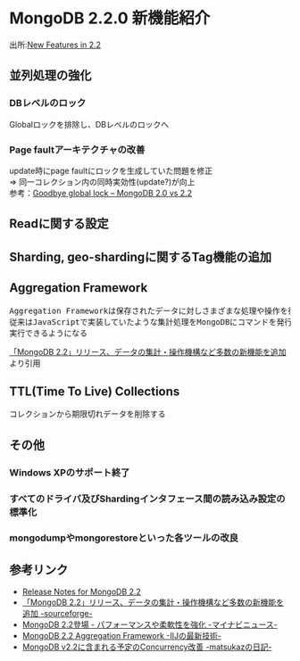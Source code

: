 MongoDB 2.2.0 新機能紹介
=================

出所:[New Features in 2.2](http://kumoya.com/wordpress/wp-content/uploads/2012/09/New-Features-2.2.0.pdf)


## 並列処理の強化

### DBレベルのロック
Globalロックを排除し、DBレベルのロックへ

### Page faultアーキテクチャの改善
update時にpage faultにロックを生成していた問題を修正  
=> 同一コレクション内の同時実効性(update?)が向上  
参考：[Goodbye global lock – MongoDB 2.0 vs 2.2](http://blog.serverdensity.com/goodbye-global-lock-mongodb-2-0-vs-2-2/)


## Readに関する設定

## Sharding, geo-shardingに関するTag機能の追加

## Aggregation Framework

<pre>
Aggregation Frameworkは保存されたデータに対しさまざまな処理や操作を行うもので、
従来はJavaScriptで実装していたような集計処理をMongoDBにコマンドを発行することで
実行できるようになる
</pre>
 [「MongoDB 2.2」リリース、データの集計・操作機構など多数の新機能を追加](http://sourceforge.jp/magazine/12/08/30/0423241)より引用

## TTL(Time To Live) Collections
コレクションから期限切れデータを削除する

## その他

### Windows XPのサポート終了

### すべてのドライバ及びShardingインタフェース間の読み込み設定の標準化

### mongodumpやmongorestoreといった各ツールの改良

## 参考リンク
- [Release Notes for MongoDB 2.2](http://docs.mongodb.org/manual/release-notes/2.2/)
- [「MongoDB 2.2」リリース、データの集計・操作機構など多数の新機能を追加 -sourceforge- ](http://sourceforge.jp/magazine/12/08/30/0423241)
- [MongoDB 2.2登場 - パフォーマンスや柔軟性を強化 -マイナビニュース- ](http://news.mynavi.jp/news/2012/09/03/010/index.html)
- [MongoDB 2.2 Aggregation Framework -IIJの最新技術- ](http://www.iij.ad.jp/company/development/tech/activities/mongodb/index.html)
- [MongoDB v2.2に含まれる予定のConcurrency改善 -matsukazの日記- ](http://d.hatena.ne.jp/matsukaz/20120528/1338201757)